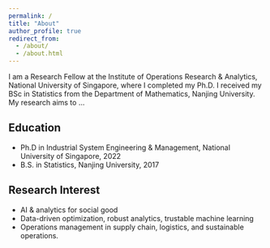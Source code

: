 ```yaml
---
permalink: /
title: "About"
author_profile: true
redirect_from: 
  - /about/
  - /about.html
---
```


I am a Research Fellow at the Institute of Operations Research & Analytics, National University of Singapore, where I completed my Ph.D. I received my BSc in Statistics from the Department of Mathematics, Nanjing University. My research aims to ...

## Education

* Ph.D in Industrial System Engineering & Management, National University of Singapore, 2022
* B.S. in Statistics, Nanjing University, 2017


## Research Interest

* AI & analytics for social good
* Data-driven optimization, robust analytics, trustable machine learning
* Operations management in supply chain, logistics, and sustainable operations.
